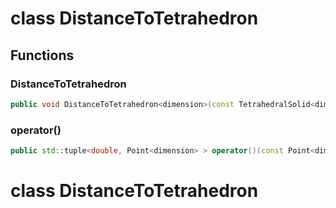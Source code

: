 # class DistanceToTetrahedron


## Functions

### DistanceToTetrahedron

```cpp
public void DistanceToTetrahedron<dimension>(const TetrahedralSolid<dimension> & mesh)
```


### operator()

```cpp
public std::tuple<double, Point<dimension> > operator()(const Point<dimension> & query, index_t cur_box)
```




# class DistanceToTetrahedron


